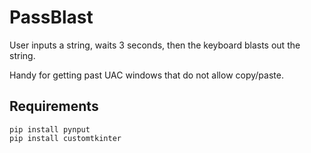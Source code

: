 # PassBlast
 User inputs a string, waits 3 seconds, then the keyboard blasts out the string.

 Handy for getting past UAC windows that do not allow copy/paste.

## Requirements

```
pip install pynput
pip install customtkinter
```